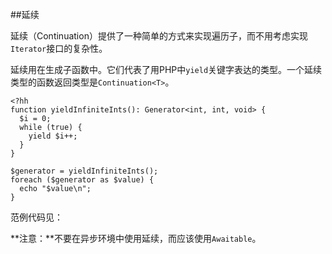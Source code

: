 ##延续

延续（Continuation）提供了一种简单的方式来实现遍历子，而不用考虑实现`Iterator`接口的复杂性。

延续用在生成子函数中。它们代表了用PHP中`yield`关键字表达的类型。一个延续类型的函数返回类型是`Continuation<T>`。

```
<?hh
function yieldInfiniteInts(): Generator<int, int, void> {
  $i = 0;
  while (true) {
    yield $i++;
  }
}

$generator = yieldInfiniteInts();
foreach ($generator as $value) {
  echo "$value\n";
}
```
范例代码见：

**注意：**不要在异步环境中使用延续，而应该使用`Awaitable`。


